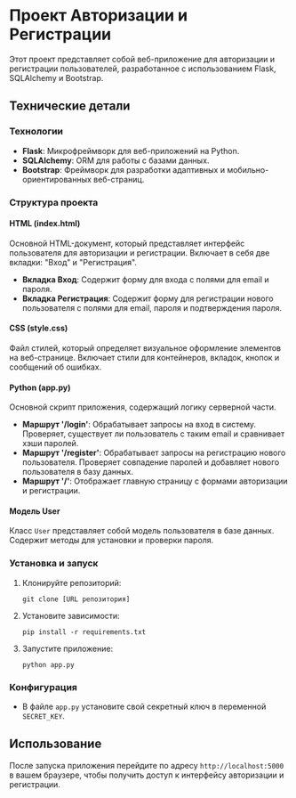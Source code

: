 
# Проект Авторизации и Регистрации

Этот проект представляет собой веб-приложение для авторизации и регистрации пользователей, разработанное с использованием Flask, SQLAlchemy и Bootstrap.

## Технические детали

### Технологии

- **Flask**: Микрофреймворк для веб-приложений на Python.
- **SQLAlchemy**: ORM для работы с базами данных.
- **Bootstrap**: Фреймворк для разработки адаптивных и мобильно-ориентированных веб-страниц.

### Структура проекта

#### HTML (index.html)

Основной HTML-документ, который представляет интерфейс пользователя для авторизации и регистрации. Включает в себя две вкладки: "Вход" и "Регистрация".

- **Вкладка Вход**: Содержит форму для входа с полями для email и пароля.
- **Вкладка Регистрация**: Содержит форму для регистрации нового пользователя с полями для email, пароля и подтверждения пароля.

#### CSS (style.css)

Файл стилей, который определяет визуальное оформление элементов на веб-странице. Включает стили для контейнеров, вкладок, кнопок и сообщений об ошибках.

#### Python (app.py)

Основной скрипт приложения, содержащий логику серверной части.

- **Маршрут '/login'**: Обрабатывает запросы на вход в систему. Проверяет, существует ли пользователь с таким email и сравнивает хэши паролей.
- **Маршрут '/register'**: Обрабатывает запросы на регистрацию нового пользователя. Проверяет совпадение паролей и добавляет нового пользователя в базу данных.
- **Маршрут '/'**: Отображает главную страницу с формами авторизации и регистрации.

#### Модель User

Класс `User` представляет собой модель пользователя в базе данных. Содержит методы для установки и проверки пароля.

### Установка и запуск

1. Клонируйте репозиторий:
   ```
   git clone [URL репозитория]
   ```
2. Установите зависимости:
   ```
   pip install -r requirements.txt
   ```
3. Запустите приложение:
   ```
   python app.py
   ```

### Конфигурация

- В файле `app.py` установите свой секретный ключ в переменной `SECRET_KEY`.

## Использование

После запуска приложения перейдите по адресу `http://localhost:5000` в вашем браузере, чтобы получить доступ к интерфейсу авторизации и регистрации.

